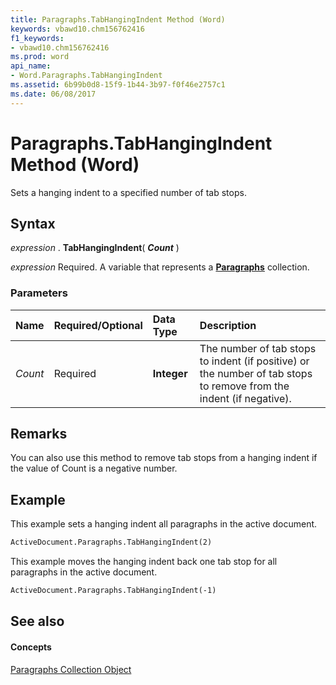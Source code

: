 ```yaml
---
title: Paragraphs.TabHangingIndent Method (Word)
keywords: vbawd10.chm156762416
f1_keywords:
- vbawd10.chm156762416
ms.prod: word
api_name:
- Word.Paragraphs.TabHangingIndent
ms.assetid: 6b99b0d8-15f9-1b44-3b97-f0f46e2757c1
ms.date: 06/08/2017
---
```



# Paragraphs.TabHangingIndent Method (Word)

Sets a hanging indent to a specified number of tab stops.


## Syntax

 _expression_ . **TabHangingIndent**( **_Count_** )

 _expression_ Required. A variable that represents a **[Paragraphs](Word.paragraphs.md)** collection.


### Parameters



|**Name**|**Required/Optional**|**Data Type**|**Description**|
|:-----|:-----|:-----|:-----|
| _Count_|Required| **Integer**|The number of tab stops to indent (if positive) or the number of tab stops to remove from the indent (if negative).|

## Remarks

You can also use this method to remove tab stops from a hanging indent if the value of Count is a negative number.


## Example

This example sets a hanging indent all paragraphs in the active document.


```vb
ActiveDocument.Paragraphs.TabHangingIndent(2)
```

This example moves the hanging indent back one tab stop for all paragraphs in the active document.




```vb
ActiveDocument.Paragraphs.TabHangingIndent(-1)
```


## See also


#### Concepts


[Paragraphs Collection Object](Word.paragraphs.md)

